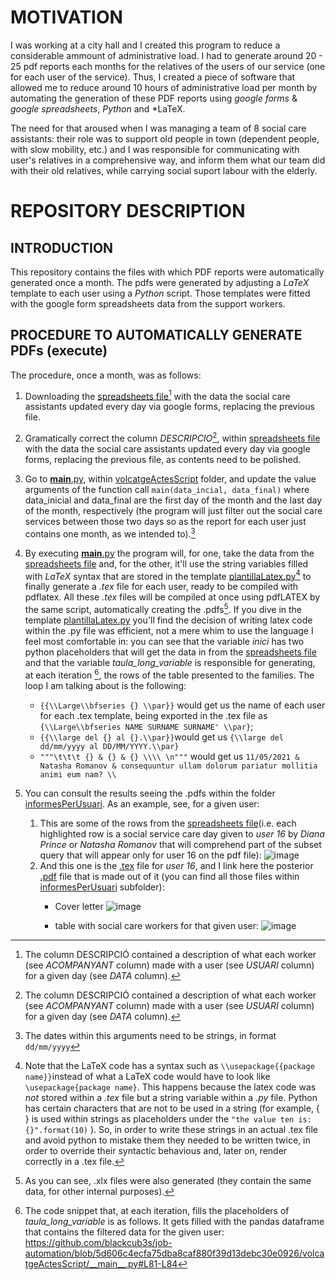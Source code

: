 # MOTIVATION

I was working at a city hall and I created this program to reduce a considerable ammount of administrative load. 
I had to generate around 20 - 25 pdf reports each months for the relatives of the users of our service (one for each user of the service). Thus, I created a piece of software that allowed me to reduce around 10 hours of administrative load per month by automating the generation of these PDF reports using *google forms* & *google spreadsheets*, *Python* and *LaTeX.

The need for that aroused when I was managing a team of 8 social care assistants: their role was to support old people in town (dependent people, with slow mobility, etc.) and I was responsible for communicating with user's relatives in a comprehensive way, and inform them what our team did with their old relatives, while carrying social suport labour with the elderly.

# REPOSITORY DESCRIPTION

## INTRODUCTION

This repository contains the files with which PDF reports were automatically generated once a month. The pdfs were generated by adjusting a *LaTeX* template to each user using a *Python* script. Those templates were fitted with the google form spreadsheets data from the support workers.

## PROCEDURE TO AUTOMATICALLY GENERATE PDFs (execute)

The procedure, once a month, was as follows:

1. Downloading the [spreadsheets file](https://github.com/blackcub3s/job-automation/blob/main/Formulari%20actes%20(treball%20als%20barris)%20(Responses)%20bo.xlsx)[^1] with the data the social care assistants updated every day via google forms, replacing the previous file. 

2. Gramatically correct the column *DESCRIPCIO*[^1], within [spreadsheets file](https://github.com/blackcub3s/job-automation/blob/main/Formulari%20actes%20(treball%20als%20barris)%20(Responses)%20bo.xlsx) with the data the social care assistants updated every day via google forms, replacing the previous file, as contents need to be polished.

3. Go to [__main__.py](https://github.com/blackcub3s/job-automation/blob/main/volcatgeActesScript/__main__.py),  within [volcatgeActesScript](https://github.com/blackcub3s/job-automation/tree/main/volcatgeActesScript/) folder,  and update the value arguments of the function call `main(data_incial, data_final)` where data_inicial and data_final are the first day of the month and the last day of the month, respectively (the program will just filter out the social care services between those two days so as the report for each user just contains one month, as we intended to).[^2]

4. By executing [__main__.py](https://github.com/blackcub3s/job-automation/blob/main/volcatgeActesScript/__main__.py) the program will, for one, take the data from the [spreadsheets file](https://github.com/blackcub3s/job-automation/blob/main/Formulari%20actes%20(treball%20als%20barris)%20(Responses)%20bo.xlsx) and, for the other, it'll use the string variables filled with *LaTeX* syntax that are stored in the template [plantillaLatex.py](https://github.com/blackcub3s/job-automation/blob/main/volcatgeActesScript/plantillaLatex.py)[^3] to finally generate a *.tex* file for each user, ready to be compiled with pdflatex. All these *.tex* files will be compiled at once using pdfLATEX by the same script, automatically creating the .pdfs[^4]. If you dive in the template [plantillaLatex.py](https://github.com/blackcub3s/job-automation/blob/main/volcatgeActesScript/plantillaLatex.py) you'll find the decision of writing latex code within the .py file was efficient, not a mere whim to use the language I feel most comfortable in: you can see that the variable *inici* has two python placeholders that will get the data in from the [spreadsheets file](https://github.com/blackcub3s/job-automation/blob/main/Formulari%20actes%20(treball%20als%20barris)%20(Responses)%20bo.xlsx) and that the variable *taula_long_variable* is responsible for generating, at each iteration [^5], the rows of the table presented to the families. The loop I am talking about is the following:

    * `{{\\Large\\bfseries {} \\par}}` would get us the name of each user for each .tex template, being exported in the .tex file as `{\\Large\\bfseries NAME SURNAME SURNAME' \\par}`; 
    * `{{\\large del {} al {}.\\par}}`would get us `{\\large del dd/mm/yyyy al DD/MM/YYYY.\\par}`
    * `"""\t\t\t {} & {} & {} \\\\ \n"""` would get us `11/05/2021 & Natasha Romanov & consequuntur ullam dolorum pariatur mollitia animi eum nam? \\`

5. You can consult the results seeing the .pdfs within the folder [informesPerUsuari](https://github.com/blackcub3s/job-automation/tree/main/volcatgeActesScript/informesPerUsuari). As an example, see, for a given user:

    1. This are some of the rows from the [spreadsheets file](https://github.com/blackcub3s/job-automation/blob/main/Formulari%20actes%20(treball%20als%20barris)%20(Responses)%20bo.xlsx)(i.e. each highlighted row is a social service care day given to *user 16* by *Diana Prince* or *Natasha Romanov* that will comprehend part of the subset query that will appear only for user 16 on the pdf file):
   ![image](https://user-images.githubusercontent.com/107409217/201678020-760ff81c-f6b4-446e-ba67-a77adb2a7953.png)
    2. And this one is the [.tex](https://github.com/blackcub3s/job-automation/blob/main/volcatgeActesScript/informesPerUsuari/_NOM16%20COGNOM16%20COGNOM16.tex) file for *user 16*, and I link here the posterior [.pdf](https://github.com/blackcub3s/job-automation/blob/main/volcatgeActesScript/informesPerUsuari/_NOM16%20COGNOM16%20COGNOM16.pdf) file that is made out of it (you can find all those files within [informesPerUsuari](https://github.com/blackcub3s/job-automation/tree/main/volcatgeActesScript/informesPerUsuari) subfolder):
        * Cover letter
        ![image](https://user-images.githubusercontent.com/107409217/201783113-159139f8-d63c-4fe9-b169-9d84c253c45a.png)


        * table with social care workers for that given user:
        ![image](https://user-images.githubusercontent.com/107409217/201782488-d66d74c5-3927-48b9-a900-10ce2c5bebb3.png)








[^1]: The column DESCRIPCIÓ contained a description of what each worker (see *ACOMPANYANT* column) made with a user (see *USUARI* column) for a given day (see *DATA* column).

[^2]: The dates within this arguments need to be strings, in format `dd/mm/yyyy`

[^3]: Note that the LaTeX code has a syntax such as `\\usepackage{{package name}}`instead of what a LaTeX code would have to look like `\usepackage{package name}`. This happens because the latex code was *not* stored within a *.tex* file but a string variable within a *.py* file. Python has certain characters that are not to be used in a string (for example, { } is used within strings as placeholders under the `"the value ten is: {}".format(10)` ). So, in order to write these strings in an actual .tex file and avoid python to mistake them they needed to be written twice, in order to override their syntactic behavious and, later on, render correctly in a .tex file.

[^4]: As you can see, .xlx files were also generated (they contain the same data, for other internal purposes).

[^5]: The code snippet that, at each iteration, fills the placeholders of *taula_long_variable* is as follows. It gets filled with the pandas dataframe that contains the filtered data for the given user: https://github.com/blackcub3s/job-automation/blob/5d606c4ecfa75dba8caf880f39d13debc30e0926/volcatgeActesScript/__main__.py#L81-L84
